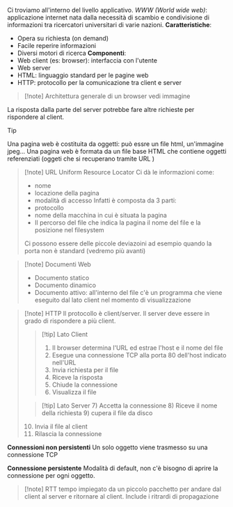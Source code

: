 Ci troviamo all'interno del livello applicativo.
*WWW (World wide web)*: applicazione internet nata dalla necessità di scambio e condivisione di informazioni tra ricercatori universitari di varie nazioni.
**Caratteristiche**:
- Opera su richiesta (on demand)
- Facile reperire informazioni
- Diversi motori di ricerca
**Componenti**:
 - Web client (es: browser): interfaccia con l'utente
 - Web server
 - HTML: linguaggio standard per le pagine web
 - HTTP: protocollo per la comunicazione tra client e server
 >[!note] Architettura generale di un browser
 >vedi immagine
 
 La risposta dalla parte del server potrebbe fare altre richieste per rispondere al client.
>[!tip]
>Una pagina web è costituita da oggetti: può essre un file html, un'immagine jpeg...
>Una pagina web è formata da un file base HTML che contiene oggetti referenziati (oggeti che si recuperano tramite URL )

>[!note] URL Uniform Resource Locator
>Ci dà le informazioni come:
>- nome
>- locazione della pagina
>- modalità di accesso
>Infatti è composta da 3 parti:
>- protocollo
>- nome della macchina in cui è situata la pagina
>- Il percorso del file che indica la pagina il nome del file e la posizione nel filesystem
>
>Ci possono essere delle piccole deviazoini ad esempio quando la porta non è standard (vedremo più avanti)


 >[!note] Documenti Web
 >- Documento statico
 >- Documento dinamico
 >- Documento attivo: all'interno del file c'è un programma che viene eseguito dal lato client nel momento di visualizzazione
 
 >[!note] HTTP 
 >Il protocollo è client/server. Il server deve essere in grado di rispondere a più client.
 >>[!tip] Lato Client
 >>1) Il browser determina l'URL ed estrae l'host e il nome del file 
 >>2) Esegue una connessione TCP alla porta 80 dell'host indicato nell'URL
 >>3) Invia richiesta per il file
 >>4) Riceve la risposta
 >>5) Chiude la connessione
 >>6) Visualizza il file
 >
 >
 >
 >>[!tip]  Lato Server
 >>7) Accetta la connessione
 >>8) Riceve il nome della richiesta
>>9) cupera il file da disco
 >10)  Invia il file al client
 >11)  Rilascia la connessione
 
 **Connessioni non persistenti**
	 Un solo oggetto viene trasmesso su una connessione TCP

 **Connessione persistente** 
	 Modalità di default, non c'è bisogno di aprire la connessione per ogni oggetto.

>[!note] RTT
>tempo impiegato da un piccolo pacchetto per andare dal client al server e ritornare al client. Include i ritrardi di propagazione